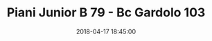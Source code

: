 ---
title: Piani Junior B 79 - Bc Gardolo 103
date: 2018-04-17 18:45:00
squadra-a: Bc Gardolo
punteggio-a: 103
squadra-b: Piani Junior B
punteggio-b: 79
partite/squadra: under-18-17-18
luogo: Pal. Scuola Media ¿E. Fermi¿
categoria: under 18
---